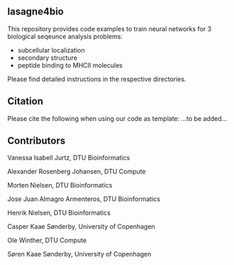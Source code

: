 ## lasagne4bio

This repository provides code examples to train neural networks for 3 biological seqeunce analysis problems:

- subcellular localization
- secondary structure
- peptide binding to MHCII molecules

Please find detailed instructions in the respective directories.

## Citation

Please cite the following when using our code as template:
...to be added...

## Contributors

Vanessa Isabell Jurtz, DTU Bioinformatics

Alexander Rosenberg Johansen, DTU Compute

Morten Nielsen, DTU Bioinformatics

Jose Juan Almagro Armenteros, DTU Bioinformatics

Henrik Nielsen, DTU Bioinformatics

Casper Kaae Sønderby, University of Copenhagen

Ole Winther, DTU Compute

Søren Kaae Sønderby, University of Copenhagen
